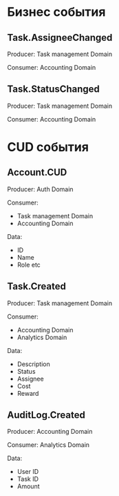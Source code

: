 # Бизнес события

## Task.AssigneeChanged
Producer: Task management Domain

Consumer: Accounting Domain
## Task.StatusChanged
Producer: Task management Domain

Consumer: Accounting Domain

# CUD события
## Account.CUD
Producer: Auth Domain

Consumer:
- Task management Domain
- Accounting Domain

Data:
- ID
- Name
- Role etc

## Task.Created
Producer: Task management Domain

Consumer:
- Accounting Domain
- Analytics Domain

Data:
- Description
- Status
- Assignee
- Cost
- Reward

## AuditLog.Created
Producer: Accounting Domain

Consumer: Analytics Domain

Data:
- User ID
- Task ID
- Amount
